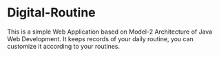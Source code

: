 # Digital-Routine
This is a simple Web Application based on Model-2 Architecture of Java Web Development. It keeps records of your daily routine, you can customize it according to your routines.
